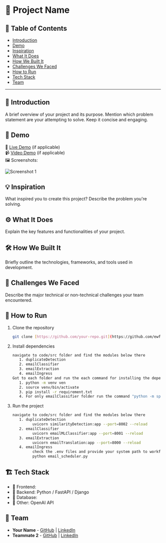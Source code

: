 # 🚀 Project Name

## 📌 Table of Contents
- [Introduction](#introduction)
- [Demo](#demo)
- [Inspiration](#inspiration)
- [What It Does](#what-it-does)
- [How We Built It](#how-we-built-it)
- [Challenges We Faced](#challenges-we-faced)
- [How to Run](#how-to-run)
- [Tech Stack](#tech-stack)
- [Team](#team)

---

## 🎯 Introduction
A brief overview of your project and its purpose. Mention which problem statement are your attempting to solve. Keep it concise and engaging.

## 🎥 Demo
🔗 [Live Demo](#) (if applicable)  
📹 [Video Demo](#) (if applicable)  
🖼️ Screenshots:

![Screenshot 1](link-to-image)

## 💡 Inspiration
What inspired you to create this project? Describe the problem you're solving.

## ⚙️ What It Does
Explain the key features and functionalities of your project.

## 🛠️ How We Built It
Briefly outline the technologies, frameworks, and tools used in development.

## 🚧 Challenges We Faced
Describe the major technical or non-technical challenges your team encountered.

## 🏃 How to Run
1. Clone the repository  
   ```sh
   git clone [https://github.com/your-repo.git](https://github.com/ewfx/gaied-quantum-coders/)]
   ```
2. Install dependencies  
   ```sh
   navigate to code/src folder and find the modules below there
      1. duplicateDetection
      2. emailClassifier
      3. emailExtraction
      4. emailIngress
   Got to each folder and run the each command for installing the dependencies
      1. python -m venv ven
      2. source venv/bin/activate
      3. pip install -r requirement.txt
      4. For only emailClassifier folder run the command "python -m spacy download en_core_web_sm"
   ```
3. Run the project  
   ```sh
   navigate to code/src folder and find the modules below there
      1. duplicateDetection
            uvicorn similarityDetection:app --port=8002 --reload
      2. emailClassifier
            uvicorn emailMLClassifier:app --port=8001 --reload
      3. emailExtraction
            uvicorn emailTranslation:app --port=8000 --reload
      4. emailIngress
            check the .env files and provide your system path to workflow execute
            python email_scheduler.py
   ```

## 🏗️ Tech Stack
- 🔹 Frontend: 
- 🔹 Backend: Python / FastAPI / Django
- 🔹 Database: 
- 🔹 Other: OpenAI API 

## 👥 Team
- **Your Name** - [GitHub](#) | [LinkedIn](#)
- **Teammate 2** - [GitHub](#) | [LinkedIn](#)
